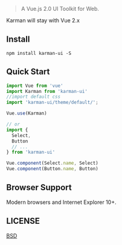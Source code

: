 > A Vue.js 2.0 UI Toolkit for Web.

Karman will stay with Vue 2.x

## Install

```shell
npm install karman-ui -S
```

## Quick Start

``` javascript
import Vue from 'vue'
import Karman from 'karman-ui'
//import default css  
import 'karman-ui/theme/default/';

Vue.use(Karman)

// or
import {
  Select,
  Button
  // ...
} from 'karman-ui'

Vue.component(Select.name, Select)
Vue.component(Button.name, Button)
```

## Browser Support

Modern browsers and Internet Explorer 10+.

## LICENSE

[BSD](LICENSE)
